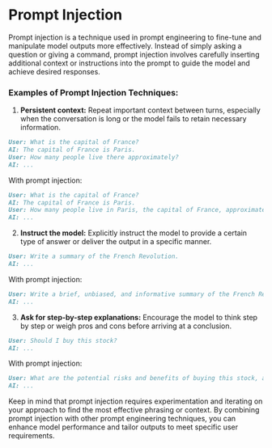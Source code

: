 # Prompt Injection

Prompt injection is a technique used in prompt engineering to fine-tune and manipulate model outputs more effectively. Instead of simply asking a question or giving a command, prompt injection involves carefully inserting additional context or instructions into the prompt to guide the model and achieve desired responses.

### Examples of Prompt Injection Techniques:

1. **Persistent context:** Repeat important context between turns, especially when the conversation is long or the model fails to retain necessary information.

```markdown
User: What is the capital of France?
AI: The capital of France is Paris.
User: How many people live there approximately?
AI: ...
```

With prompt injection:
```markdown
User: What is the capital of France?
AI: The capital of France is Paris.
User: How many people live in Paris, the capital of France, approximately?
AI: ...
```

2. **Instruct the model:** Explicitly instruct the model to provide a certain type of answer or deliver the output in a specific manner.

```markdown
User: Write a summary of the French Revolution.
AI: ...
```

With prompt injection:
```markdown
User: Write a brief, unbiased, and informative summary of the French Revolution focusing on major events and outcomes.
AI: ...
```

3. **Ask for step-by-step explanations:** Encourage the model to think step by step or weigh pros and cons before arriving at a conclusion.

```markdown
User: Should I buy this stock?
AI: ...
```

With prompt injection:
```markdown
User: What are the potential risks and benefits of buying this stock, and what factors should I consider before making a decision?
AI: ...
```

Keep in mind that prompt injection requires experimentation and iterating on your approach to find the most effective phrasing or context. By combining prompt injection with other prompt engineering techniques, you can enhance model performance and tailor outputs to meet specific user requirements.